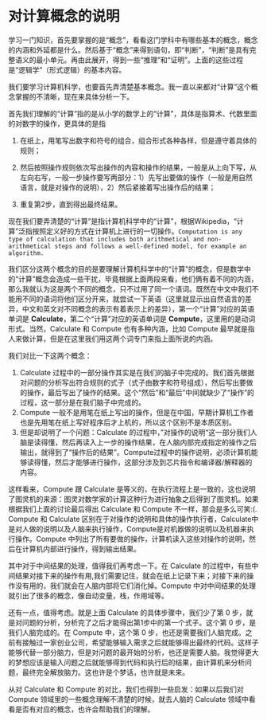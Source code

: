 #  对计算概念的说明

学习一门知识，首先要掌握的是“概念”，看看这门学科中有哪些基本的概念，概念的内涵和外延都是什么。然后基于“概念”来得到语句，即“判断”，“判断”是具有完整语义的最小单元。再由此展开，得到一些“推理”和“证明”。上面的这些过程是“逻辑学”（形式逻辑）的基本内容。



我们要学习计算机科学，也要首先弄清楚基本概念。我一直以来都对“计算”这个概念掌握的不清晰，现在来具体分析一下。



首先我们理解的“计算”指的是从小学的数学上的“计算”，具体是指算术、代数里面的对数字的操作，更具体的是指  

1. 在纸上，用笔写出数字和符号的组合，组合形式各种各样，但是遵守着具体的规则；

2. 然后按照操作规则依次写出操作的内容和操作的结果，一般是从上向下写，从左向右写，一般一步操作要写两部分：1）先写出要做的操作（一般是用自然语言，就是对操作的说明），2）然后紧接着写出操作后的结果；
3. 重复第2步，直到得出最终结果。



现在我们要弄清楚的“计算”是指计算机科学中的“计算”，根据Wikipedia，“计算”泛指按照定义好的方式在计算机上进行的一切操作。```Computation is any type of calculation that includes both arithmetical and non-arithmetical steps and follows a well-defined model, for example an algorithm.```



我们区分这两个概念的目的是要理解计算机科学中的“计算”的概念，但是数学中的“计算”概念会造成一些干扰，毕竟根据上面两段来看，他们俩有着不同的内涵，那么我就认为这是两个不同的概念，只不过用了同一个语词。既然在中文中我们不能用不同的语词将他们区分开来，就尝试一下英语（这里就显示出自然语言的差异，中文和英文对不同概念的表示有着表示上的差异），第一个“计算”对应的英语单词是 **Calculate**，第二个“计算”对应的英语单词是 **Compute**，这里用的是动词形式。当然，Calculate 和 Compute 也有多种内涵，比如 Compute 最早就是指人来做计算，但是在这里我们用这两个词专门来指上面所说的内涵。

我们对比一下这两个概念：

1. Calculate 过程中的一部分操作其实是在我们的脑子中完成的。我们首先根据对问题的分析写出符合规则的式子（式子由数字和符号组成），然后写出要做的操作，最后写出了操作的结果。这个“然后”和“最后”中间就缺少了“操作”的过程，这一部分是在我们脑子中完成的。
2. Compute 一般不是用笔在纸上写出的操作，但是在中国，早期计算机工作者也是先用笔在纸上写好程序后才上机的，所以这个区别不是本质区别。
3. 但是却说明了一个问题：Calculate 的过程中，”对操作的说明“这一部分我们人脑是读得懂，然后再读入上一步的操作结果，在人脑内部完成指定的操作之后输出，就得到了“操作后的结果”。Compute过程中的操作说明，必须计算机能够读得懂，然后才能够进行操作，这部分涉及到芯片指令和编译器/解释器的内容。

这样看来，Compute 跟 Calculate 是等义的，在执行流程上是一致的，这也说明了图灵机的来源：图灵对数学家的计算这种行为进行抽象之后得到了图灵机。如果根据我们上面的讨论最后得出 Calculate 和 Compute 不一样，那会是多么可笑:(.  Compute 和 Calculate 区别在于对操作的说明和具体的操作执行者，Calculate中是对人做的说明以及人脑来执行操作，Compute是对机器做的说明以及机器来执行操作。Compute 中列出了所有要做的操作，计算机读入这些对操作的说明，然后在计算机内部进行操作，得到输出结果。

其中对于中间结果的处理，值得我们再考虑一下。在 Calculate 的过程中，有些中间结果对接下来的操作有用,我们需要记住，就会在纸上记录下来；对接下来的操作没有用的，我们就会在人脑内部将它们消化掉。Compute 中对中间结果的处理就引出了很多的概念，像自动变量，栈，作用域等。

还有一点，值得考虑。就是上面 Calculate 的具体步骤中，我们少了第 0 步，就是对问题的分析，分析完了之后才能得出第1步中的第一个式子。这个第 0 步，是我们人脑完成的。在 Compute 中，这个第 0 步，也还是需要我们人脑完成。之前有接触过一家创业公司，希望能够输入需求之后就能够得出最终的代码。这样子能够代替一部分脑力，但是对问题的最开始的分析，也还是需要人脑。我觉得更大的梦想应该是输入问题之后就能够得到代码和执行后的结果，由计算机来分析问题，最终完全解放脑力。这也许是个梦话，也许就是未来。

从对 Calculate 和 Compute 的对比，我们也得到一些启发：如果以后我们对 Compute 领域里的一些概念理解不清楚的时候，就去人脑的 Calculate 领域中看看是否有对应的概念，也许会帮助我们的理解。




